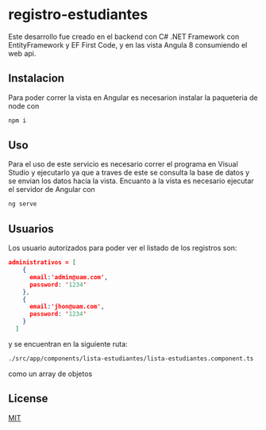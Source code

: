 # registro-estudiantes

Este desarrollo fue creado en el backend con C# .NET Framework con EntityFramework y EF First Code, y en las vista Angula 8 consumiendo el web api.

## Instalacion

Para poder correr la vista en Angular es necesarion instalar la paqueteria de node con

```bash
npm i
```

## Uso
Para el uso de este servicio es necesario correr el programa en Visual Studio y ejecutarlo ya que a traves de este se consulta la base de datos y se envian los datos hacia la vista.
Encuanto a la vista es necesario ejecutar el servidor de Angular con 

```bash
ng serve
```

## Usuarios
Los usuario autorizados para poder ver el listado de los registros son:
```json
administrativos = [
    {
      email:'admin@uam.com',
      password: '1234'
    },
    {
      email:'jhon@uam.com',
      password: '1234'
    }
  ]
```
y se encuentran en la siguiente ruta:
```bash
./src/app/components/lista-estudiantes/lista-estudiantes.component.ts
``` 
como un array de objetos

## License
[MIT](https://choosealicense.com/licenses/mit/)